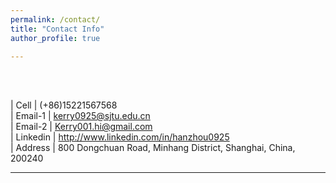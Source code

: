 ```yaml
---
permalink: /contact/
title: "Contact Info"
author_profile: true

---
```



<br />
<br />


                                                                                       
|  Cell                     | (+86)15221567568                                                  <br />
|  Email-1                  | kerry0925@sjtu.edu.cn                                             <br />
|  Email-2                  | Kerry001.hi@gmail.com                                             <br />
|  Linkedin                 | http://www.linkedin.com/in/hanzhou0925                            <br />
|  Address                  | 800 Dongchuan Road, Minhang District, Shanghai, China, 200240     <br />


---

